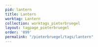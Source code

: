 ```yaml
---
pid: lantern
title: Lantern
worktag: Lantern
collection: worktags_pieterbruegel
layout: tagpage_pieterbruegel
order: '099'
permalink: "/pieterbruegel/tags/lantern"
---
```

